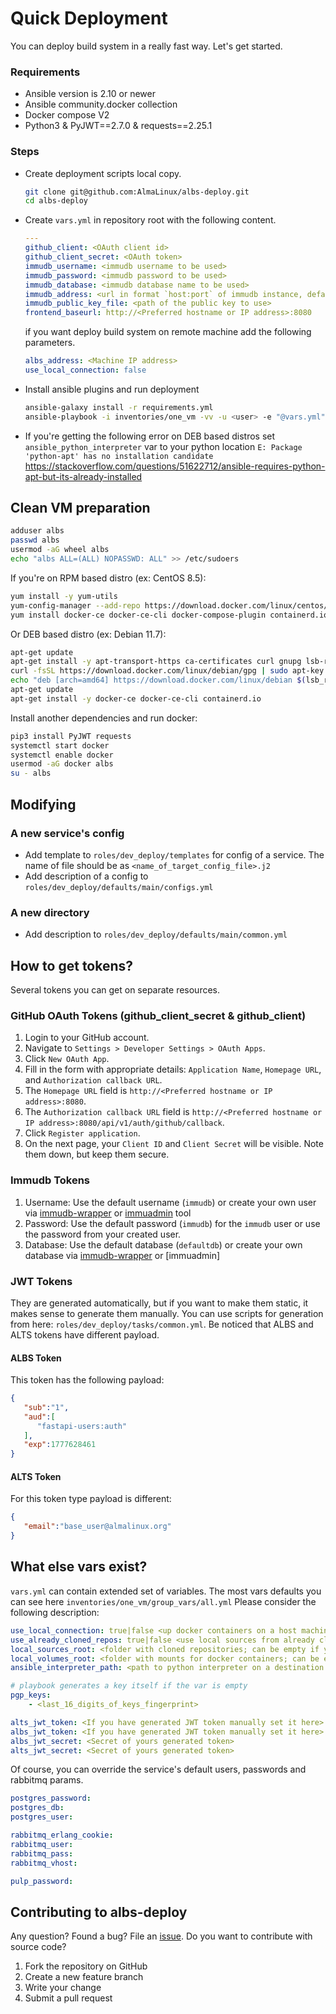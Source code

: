 # Quick Deployment
You can deploy build system in a really fast way. Let's get started.

### Requirements
* Ansible version is 2.10 or newer
* Ansible community.docker collection
* Docker compose V2
* Python3 & PyJWT==2.7.0 & requests==2.25.1

### Steps
* Create deployment scripts local copy.
  ```sh
  git clone git@github.com:AlmaLinux/albs-deploy.git
  cd albs-deploy
  ```
* Create `vars.yml` in repository root with the following content.
  ```yml
  ---
  github_client: <OAuth client id>
  github_client_secret: <OAuth token>
  immudb_username: <immudb username to be used>
  immudb_password: <immudb password to be used>
  immudb_database: <immudb database name to be used>
  immudb_address: <url in format `host:port` of immudb instance, default port is 3322>
  immudb_public_key_file: <path of the public key to use>
  frontend_baseurl: http://<Preferred hostname or IP address>:8080
  ```
  if you want deploy build system on remote machine add the following parameters.
  ```yml
  albs_address: <Machine IP address>
  use_local_connection: false
  ```
* Install ansible plugins and run deployment
  ```sh
  ansible-galaxy install -r requirements.yml
  ansible-playbook -i inventories/one_vm -vv -u <user> -e "@vars.yml" playbooks/albs_on_one_vm.yml
  ```
* If you're getting the following error on DEB based distros set `ansible_python_interpreter` var to your python location
  ```E: Package 'python-apt' has no installation candidate```
  https://stackoverflow.com/questions/51622712/ansible-requires-python-apt-but-its-already-installed

## Clean VM preparation
```sh
adduser albs
passwd albs
usermod -aG wheel albs
echo "albs ALL=(ALL) NOPASSWD: ALL" >> /etc/sudoers
```
If you're on RPM based distro (ex: CentOS 8.5):
```sh
yum install -y yum-utils
yum-config-manager --add-repo https://download.docker.com/linux/centos/docker-ce.repo
yum install docker-ce docker-ce-cli docker-compose-plugin containerd.io python3
```
Or DEB based distro (ex: Debian 11.7):
```sh
apt-get update
apt-get install -y apt-transport-https ca-certificates curl gnupg lsb-release python3 python3-pip
curl -fsSL https://download.docker.com/linux/debian/gpg | sudo apt-key add -
echo "deb [arch=amd64] https://download.docker.com/linux/debian $(lsb_release -cs) stable" | sudo tee /etc/apt/sources.list.d/docker.list
apt-get update
apt-get install -y docker-ce docker-ce-cli containerd.io
```
Install another dependencies and run docker:
```sh
pip3 install PyJWT requests
systemctl start docker
systemctl enable docker
usermod -aG docker albs
su - albs
```

## Modifying
### A new service's config
* Add template to `roles/dev_deploy/templates` for config of a service. The name of file should be as `<name_of_target_config_file>.j2`
* Add description of a config to `roles/dev_deploy/defaults/main/configs.yml`

### A new directory
* Add description to `roles/dev_deploy/defaults/main/common.yml`

## How to get tokens?
Several tokens you can get on separate resources.
### GitHub OAuth Tokens (github_client_secret & github_client)
1. Login to your GitHub account.
2. Navigate to `Settings > Developer Settings > OAuth Apps`.
3. Click `New OAuth App`.
4. Fill in the form with appropriate details: `Application Name`, `Homepage URL`, and `Authorization callback URL`. 
5. The `Homepage URL` field is `http://<Preferred hostname or IP address>:8080`.
6. The `Authorization callback URL` field is `http://<Preferred hostname or IP address>:8080/api/v1/auth/github/callback`.
7. Click `Register application`.
8. On the next page, your `Client ID` and `Client Secret` will be visible. Note them down, but keep them secure.

### Immudb Tokens

1. Username: Use the default username (`immudb`) or create your own user via [immudb-wrapper](https://github.com/AlmaLinux/immudb-wrapper) or [immuadmin](https://docs.immudb.io/master/connecting/clitools.html#immuadmin) tool
2. Password: Use the default password (`immudb`) for the `immudb` user or use the password from your created user.
3. Database: Use the default database (`defaultdb`) or create your own database via [immudb-wrapper](https://github.com/AlmaLinux/immudb-wrapper) or [immuadmin]

### JWT Tokens
They are generated automatically, but if you want to make them static, it makes sense to generate them manually.
You can use scripts for generation from here: `roles/dev_deploy/tasks/common.yml`. 
Be noticed that ALBS and ALTS tokens have different payload.

#### ALBS Token
This token has the following payload:
```json
{
   "sub":"1",
   "aud":[
      "fastapi-users:auth"
   ],
   "exp":1777628461
}
```
#### ALTS Token
For this token type payload is different:
```json
{
   "email":"base_user@almalinux.org"
}
```

## What else vars exist?
`vars.yml` can contain extended set of variables. The most vars defaults you can see here `inventories/one_vm/group_vars/all.yml` 
Please consider the following description:

```yaml
use_local_connection: true|false <up docker containers on a host machine>
use_already_cloned_repos: true|false <use local sources from already cloned repos>
local_sources_root: <folder with cloned repositories; can be empty if you use cloning of sources from GH>
local_volumes_root: <folder with mounts for docker containers; can be empty if you use cloning of sources from GH>
ansible_interpreter_path: <path to python interpreter on a destination host>

# playbook generates a key itself if the var is empty
pgp_keys:
    - <last_16_digits_of_keys_fingerprint>

alts_jwt_token: <If you have generated JWT token manually set it here>
albs_jwt_token: <If you have generated JWT token manually set it here>
albs_jwt_secret: <Secret of yours generated token>
alts_jwt_secret: <Secret of yours generated token>


```
Of course, you can override the service's default users, passwords and rabbitmq params.
```yaml
postgres_password:
postgres_db:
postgres_user:

rabbitmq_erlang_cookie:
rabbitmq_user:
rabbitmq_pass:
rabbitmq_vhost:

pulp_password:
```

## Contributing to albs-deploy
Any question? Found a bug? File an [issue](https://github.com/AlmaLinux/build-system/issues).
Do you want to contribute with source code?
1. Fork the repository on GitHub
2. Create a new feature branch
3. Write your change
4. Submit a pull request
